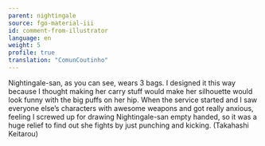 ```yaml
---
parent: nightingale
source: fgo-material-iii
id: comment-from-illustrator
language: en
weight: 5
profile: true
translation: "ComunCoutinho"
---
```


Nightingale-san, as you can see, wears 3 bags. I designed it this way because I thought making her carry stuff would make her silhouette would look funny with the big puffs on her hip. When the service started and I saw everyone else’s characters with awesome weapons and got really anxious, feeling I screwed up for drawing Nightingale-san empty handed, so it was a huge relief to find out she fights by just punching and kicking. (Takahashi Keitarou)
